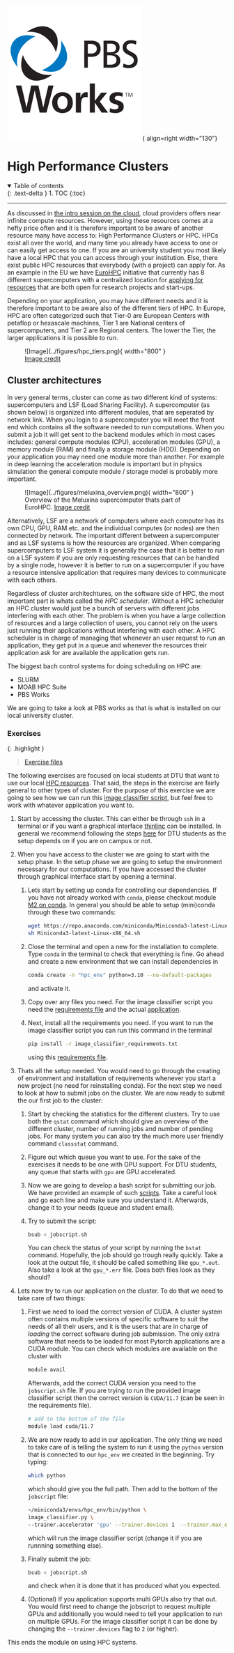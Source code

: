 ![Logo](../figures/icons/pbs.png){ align=right width="130"}

# High Performance Clusters

<details open markdown="block">
  <summary>
    Table of contents
  </summary>
  {: .text-delta }
1. TOC
{:toc}
</details>

---

As discussed in [the intro session on the cloud](../s6_the_cloud/S6.md), cloud providers offers near infinite
compute resources. However, using these resources comes at a hefty price often and it is therefore important to be
aware of another resource many have access to: High Performance Clusters or HPC. HPCs exist all over the world, and
many time you already have access to one or can easily get access to one. If you are an university student you most
likely have a local HPC that you can access through your institution. Else, there exist public HPC resources that
everybody (with a project) can apply for. As an example in the EU we have
[EuroHPC](https://eurohpc-ju.europa.eu/index_en) initiative that currently has 8 different supercomputers with a
centralized location for [applying for resources](https://pracecalls.eu/) that are both open for research projects
and start-ups.

Depending on your application, you may have different needs and it is therefore important to be aware also of the
different tiers of HPC. In Europe, HPC are often categorized such that Tier-0 are European Centers with petaflop
or hexascale machines, Tier 1 are National centers of supercomputers, and Tier 2 are Regional centers. The lower the
Tier, the larger applications it is possible to run.

<figure markdown>
  ![Image](../figures/hpc_tiers.png){ width="800" }
  <figcaption> <a href="https://www.deic.dk/en/Supercomputing/EuroCC/HPC-Landscapes"> Image credit </a> </figcaption>
</figure>

## Cluster architectures

In very general terms, cluster can come as two different kind of systems: supercomputers and LSF
(Load Sharing Facility). A supercomputer (as shown below) is organized into different modules, that are seperated by
network link. When you login to a supercomputer you will meet the front end which contains all the software needed to
run computations. When you submit a job it will get sent to the backend modules which in most cases includes: general
compute modules (CPU), acceleration modules (GPU), a memory module (RAM) and finally a storage module (HDD). Depending
on your application you may need one module more than another. For example in deep learning the acceleration module is
important but in physics simulation the general compute module / storage model is probably more important.

<figure markdown>
  ![Image](../figures/meluxina_overview.png){ width="800" }
  <figcaption> Overview of the Meluxina supercomputer thats part of EuroHPC.
  <a href="https://hpc.uni.lu/old/blog/2019/luxembourg-meluxina-supercomputer-part-of-eurohpc/"> Image credit </a>
  </figcaption>
</figure>

Alternatively, LSF are a network of computers where each computer has its own CPU, GPU, RAM etc. and the individual
computes (or nodes) are then connected by network. The important different between a supercomputer and as LSF systems
is how the resources are organized. When comparing supercomputers to LSF system it is generally the case that it is
better to run on a LSF system if you are only requesting resources that can be handled by a single node, however it
is better to run on a supercomputer if you have a resource intensive application that requires many devices to
communicate with each others.

Regardless of cluster architechtures, on the software side of HPC, the most important part is whats called the
*HPC scheduler*. Without a HPC scheduler an HPC cluster would just be a bunch of servers with different jobs
interfering with each other. The problem is when you have a large collection of resources and a large collection of
users, you cannot rely on the users just running their applications without interfering with each other. A HPC scheduler
is in charge of managing that whenever an user request to run an application, they get put in a queue and whenever the
resources their application ask for are available the application gets run.

The biggest bach control systems for doing scheduling on HPC are:

* SLURM
* MOAB HPC Suite
* PBS Works

We are going to take a look at PBS works as that is what is installed on our local university cluster.

### Exercises

{: .highlight }
> [Exercise files](https://github.com/SkafteNicki/dtu_mlops/tree/main/s10_extra/exercise_files)

The following exercises are focused on local students at DTU that want to use our local
[HPC resources](https://www.hpc.dtu.dk/). That said, the steps in the exercise are fairly general to other types
of cluster. For the purpose of this exercise we are going to see how we can run this
[image classifier script](exercise_files/image_classifier.py), but feel free to work with whatever application you
want to.

1. Start by accessing the cluster. This can either be through `ssh` in a terminal or if you want a graphical interface
   [thinlinc](https://www.cendio.com/thinlinc/download) can be installed. In general we recommend following the steps
   [here](https://www.hpc.dtu.dk/?page_id=2501) for DTU students as the setup depends on if you are on campus or not.

2. When you have access to the cluster we are going to start with the setup phase. In the setup phase we are going
   to setup the environment necessary for our computations. If you have accessed the cluster through graphical interface
   start by opening a terminal.

   1. Lets start by setting up conda for controlling our dependencies. If you have not already worked with `conda`,
      please checkout module [M2 on conda](../s1_development_environment/conda.md). In general you should be able to
      setup (mini)conda through these two commands:

      ```bash
      wget https://repo.anaconda.com/miniconda/Miniconda3-latest-Linux-x86_64.sh
      sh Miniconda3-latest-Linux-x86_64.sh
      ```

   2. Close the terminal and open a new for the installation to complete. Type `conda` in the terminal to check that
      everything is fine. Go ahead and create a new environment that we can install dependencies in

      ```bash
      conda create -n "hpc_env" python=3.10 --no-default-packages
      ```

      and activate it.

   3. Copy over any files you need. For the image classifier script you need the
      [requirements file](exercise_files/image_classifier_requirements.txt) and the actual
      [application](exercise_files/image_classifier.py).

   4. Next, install all the requirements you need. If you want to run the image classifier script you can run this
      command in the terminal

      ```bash
      pip install -r image_classifier_requirements.txt
      ```

      using this [requirements file](exercise_files/image_classifier_requirements.txt).

3. Thats all the setup needed. You would need to go through the creating of environment and installation of requirements
   whenever you start a new project (no need for reinstalling conda). For the next step we need to look at how to submit
   jobs on the cluster. We are now ready to submit the our first job to the cluster:

   1. Start by checking the statistics for the different clusters. Try to use both the `qstat` command which should give
      an overview of the different cluster, number of running jobs and number of pending jobs. For many system you can
      also try the much more user friendly command `classstat` command.

   2. Figure out which queue you want to use. For the sake of the exercises it needs to be one with GPU support. For
      DTU students, any queue that starts with `gpu` are GPU accelerated.

   3. Now we are going to develop a bash script for submitting our job. We have provided an example of such
      [scripts](exercise_files/jobscript.sh). Take a careful look and go each line and make sure you understand it.
      Afterwards, change it to your needs (queue and student email).

   4. Try to submit the script:

      ```bash
      bsub < jobscript.sh
      ```

      You can check the status of your script by running the `bstat` command. Hopefully, the job should go trough really
      quickly. Take a look at the output file, it should be called something like `gpu_*.out`. Also take a look at the
      `gpu_*.err` file. Does both files look as they should?

4. Lets now try to run our application on the cluster. To do that we need to take care of two things:

   1. First we need to load the correct version of CUDA. A cluster system often contains multiple versions of specific
      software to suit the needs of all their users, and it is the users that are in charge of *loading* the correct
      software during job submission. The only extra software that needs to be loaded for most Pytorch applications are
      a CUDA module. You can check which modules are available on the cluster with

      ```bash
      module avail
      ```

      Afterwards, add the correct CUDA version you need to the `jobscript.sh` file. If you are trying to run the
      provided image classifier script then the correct version is `CUDA/11.7` (can be seen in the requirements file).

      ```bash
      # add to the bottom of the file
      module load cuda/11.7
      ```

   2. We are now ready to add in our application. The only thing we need to take care of is telling the system to run
      it using the `python` version that is connected to our `hpc_env` we created in the beginning. Try typing:

      ```bash
      which python
      ```

      which should give you the full path. Then add to the bottom of the `jobscript` file:

      ```bash
      ~/miniconda3/envs/hpc_env/bin/python \
      image_classifier.py \
      --trainer.accelerator 'gpu' --trainer.devices 1  --trainer.max_epochs 5
      ```

      which will run the image classifier script (change it if you are runnning something else).

   3. Finally submit the job:

      ```bash
      bsub < jobscript.sh
      ```

      and check when it is done that it has produced what you expected.

   4. (Optional) If you application supports multi GPUs also try that out. You would first need to change the jobscript
      to request multiple GPUs and additionally you would need to tell your application to run on multiple GPUs. For the
      image classifier script it can be done by changing the `--trainer.devices` flag to `2` (or higher).

This ends the module on using HPC systems.
